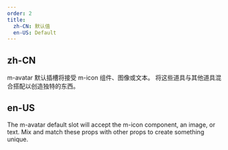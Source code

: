 ```yaml
---
order: 2
title:
  zh-CN: 默认值
  en-US: Default
---
```


## zh-CN

m-avatar 默认插槽将接受 m-icon 组件、图像或文本。 将这些道具与其他道具混合搭配以创造独特的东西。

## en-US

The m-avatar default slot will accept the m-icon component, an image, or text. Mix and match these props with other props to create something unique.
